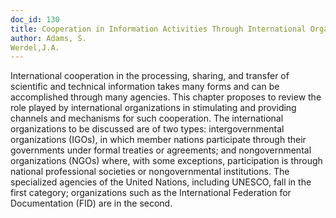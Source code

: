 ```yaml
---
doc_id: 130
title: Cooperation in Information Activities Through International Organizations
author: Adams, S.
Werdel,J.A.
---
```


International cooperation in the processing, sharing, and transfer of
scientific and technical information takes many forms and can be
accomplished through many agencies.  This chapter proposes to review
the role played by international organizations in stimulating and
providing channels and mechanisms for such cooperation.  The international
organizations to be discussed are of two types: intergovernmental organizations
(IGOs), in which member nations participate through their governments under
formal treaties or agreements; and nongovernmental organizations (NGOs)
where, with some exceptions, participation is through national professional
societies or nongovernmental institutions.  The specialized agencies of the
United Nations, including UNESCO, fall in the first category; organizations
such as the International Federation for Documentation (FID) are in the
second.